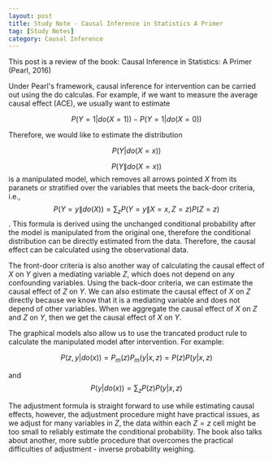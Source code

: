 ```yaml
---
layout: post
title: Study Note - Causal Inference in Statistics A Primer
tag: [Study Notes]
category: Causal Inference
---
```


This post is a review of the book: Causal Inference in Statistics: A Primer (Pearl, 2016)

Under Pearl's framework, causal inference for intervention can be carried out using the do calculas. For example, if we want to measure the average causal effect (ACE), we usually want to estimate 

$$P(Y=1|do(X=1))-P(Y=1|do(X=0))$$

Therefore, we would like to estimate the distribution 

$$P(Y|do(X=x))$$

$$P(Y\|do(X=x))$$ is a manipulated model, which removes all arrows pointed $X$ from its paranets or stratified over the variables that meets the back-door criteria, i.e., $$P(Y=y \| do(X)) = \sum_{z}P(Y=y \| X=x, Z=z)P(Z=z)$$. This formula is derived using the unchanged conditional probability after the model is manipulated from the original one, therefore the conditional distribution can be directly estimated from the data. Therefore, the causal effect can be calculated using the observational data.

The front-door criteria is also another way of calculating the causal effect of $X$ on $Y$ given a mediating variable $Z$, which does not depend on any confounding variables. Using the back-door criteria, we can estimate the causal effect of $Z$ on $Y$. We can also estimate the causal effect of $X$ on $Z$ directly because we know that it is a mediating variable and does not depend of other variables. When we aggregate the causal effect of $X$ on $Z$ and $Z$ on  $Y$, then we get the causal effect of $X$ on $Y$.

The graphical models also allow us to use the trancated product rule to calculate the manipulated model after intervention. For example:

$$P(z, y| do(x))=P_m(z)P_m(y|x,z)=P(z)P(y|x,z)$$

and $$P(y|do(x)) = \sum_zP(z)P(y|x,z)$$

The adjustment formula is straight forward to use while estimating causal effects, however, the adjustment procedure might have practical issues, as we adjust for many variables in $Z$, the data within each $Z=z$ cell might be too small to reliably estimate the conditional probability. The book also talks about another, more subtle procedure that overcomes the practical difficulties of adjustment - inverse probability weighing.

 


<!--stackedit_data:
eyJoaXN0b3J5IjpbLTU2ODc0MzI2NiwtMTg1NTUyNjc1MCwtMT
cyOTA1Njg2OCwtMTU1NTU3ODM2OSwtMTQxODMyNjk1MiwxMjk3
NjgwMl19
-->